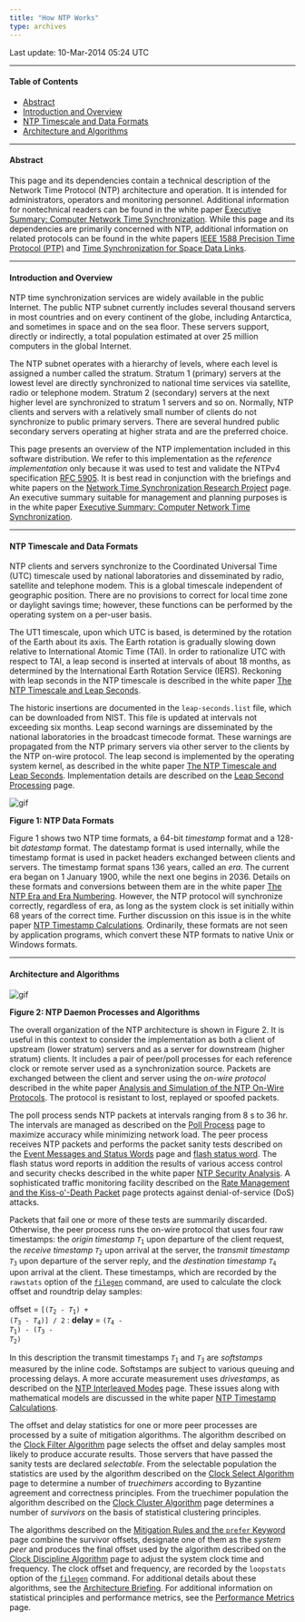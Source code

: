 ```yaml
---
title: "How NTP Works"
type: archives
---
```


Last update: 10-Mar-2014 05:24 UTC

* * *

#### Table of Contents

*   [Abstract](/archives/4.2.8-series/warp/#abstract)
*   [Introduction and Overview](/archives/4.2.8-series/warp/#introduction-and-overview)
*   [NTP Timescale and Data Formats](/archives/4.2.8-series/warp/#ntp-timescale-and-data-formats)
*   [Architecture and Algorithms](/archives/4.2.8-series/warp/#architecture-and-algorithms)

* * *

#### Abstract

This page and its dependencies contain a technical description of the Network Time Protocol (NTP) architecture and operation. It is intended for administrators, operators and monitoring personnel. Additional information for nontechnical readers can be found in the white paper [Executive Summary: Computer Network Time Synchronization](/reflib/exec). While this page and its dependencies are primarily concerned with NTP, additional information on related protocols can be found in the white papers [IEEE 1588 Precision Time Protocol (PTP)](/reflib/ptp) and [Time Synchronization for Space Data Links](/reflib/proximity).

* * *

#### Introduction and Overview

NTP time synchronization services are widely available in the public Internet. The public NTP subnet currently includes several thousand servers in most countries and on every continent of the globe, including Antarctica, and sometimes in space and on the sea floor. These servers support, directly or indirectly, a total population estimated at over 25 million computers in the global Internet.

The NTP subnet operates with a hierarchy of levels, where each level is assigned a number called the stratum. Stratum 1 (primary) servers at the lowest level are directly synchronized to national time services via satellite, radio or telephone modem. Stratum 2 (secondary) servers at the next higher level are synchronized to stratum 1 servers and so on. Normally, NTP clients and servers with a relatively small number of clients do not synchronize to public primary servers. There are several hundred public secondary servers operating at higher strata and are the preferred choice.

This page presents an overview of the NTP implementation included in this software distribution. We refer to this implementation as the _reference implementation_ only because it was used to test and validate the NTPv4 specification [RFC 5905](/reflib/rfc/rfc5905.txt). It is best read in conjunction with the briefings and white papers on the [Network Time Synchronization Research Project](/reflib/ntp) page. An executive summary suitable for management and planning purposes is in the white paper [Executive Summary: Computer Network Time Synchronization](/reflib/exec).

* * *

#### NTP Timescale and Data Formats

NTP clients and servers synchronize to the Coordinated Universal Time (UTC) timescale used by national laboratories and disseminated by radio, satellite and telephone modem. This is a global timescale independent of geographic position. There are no provisions to correct for local time zone or daylight savings time; however, these functions can be performed by the operating system on a per-user basis.

The UT1 timescale, upon which UTC is based, is determined by the rotation of the Earth about its axis. The Earth rotation is gradually slowing down relative to International Atomic Time (TAI). In order to rationalize UTC with respect to TAI, a leap second is inserted at intervals of about 18 months, as determined by the International Earth Rotation Service (IERS). Reckoning with leap seconds in the NTP timescale is described in the white paper [The NTP Timescale and Leap Seconds](/reflib/leap).

The historic insertions are documented in the <code>leap-seconds.list</code> file, which can be downloaded from NIST. This file is updated at intervals not exceeding six months. Leap second warnings are disseminated by the national laboratories in the broadcast timecode format. These warnings are propagated from the NTP primary servers via other server to the clients by the NTP on-wire protocol. The leap second is implemented by the operating system kernel, as described in the white paper [The NTP Timescale and Leap Seconds](/reflib/leap). Implementation details are described on the [Leap Second Processing](/archives/4.2.8-series/leap) page.

![gif](/archives/pic/time1.gif)

**Figure 1: NTP Data Formats**

Figure 1 shows two NTP time formats, a 64-bit _timestamp_ format and a 128-bit _datestamp_ format. The datestamp format is used internally, while the timestamp format is used in packet headers exchanged between clients and servers. The timestamp format spans 136 years, called an _era_. The current era began on 1 January 1900, while the next one begins in 2036. Details on these formats and conversions between them are in the white paper [The NTP Era and Era Numbering](/reflib/y2k). However, the NTP protocol will synchronize correctly, regardless of era, as long as the system clock is set initially within 68 years of the correct time. Further discussion on this issue is in the white paper [NTP Timestamp Calculations](/reflib/time). Ordinarily, these formats are not seen by application programs, which convert these NTP formats to native Unix or Windows formats.

* * *

#### Architecture and Algorithms

![gif](/archives/pic/fig_3_1.gif)

**Figure 2: NTP Daemon Processes and Algorithms**

The overall organization of the NTP architecture is shown in Figure 2. It is useful in this context to consider the implementation as both a client of upstream (lower stratum) servers and as a server for downstream (higher stratum) clients. It includes a pair of peer/poll processes for each reference clock or remote server used as a synchronization source. Packets are exchanged between the client and server using the _on-wire protocol_ described in the white paper [Analysis and Simulation of the NTP On-Wire Protocols](/reflib/onwire). The protocol is resistant to lost, replayed or spoofed packets.

The poll process sends NTP packets at intervals ranging from 8 s to 36 hr. The intervals are managed as described on the [Poll Process](/archives/4.2.8-series/poll) page to maximize accuracy while minimizing network load. The peer process receives NTP packets and performs the packet sanity tests described on the [Event Messages and Status Words](/archives/4.2.8-series/decode) page and [flash status word](/archives/4.2.8-series/decode/#flash-status-word). The flash status word reports in addition the results of various access control and security checks described in the white paper [NTP Security Analysis](/reflib/security). A sophisticated traffic monitoring facility described on the [Rate Management and the Kiss-o'-Death Packet](/archives/4.2.8-series/rate) page protects against denial-of-service (DoS) attacks.

Packets that fail one or more of these tests are summarily discarded. Otherwise, the peer process runs the on-wire protocol that uses four raw timestamps: the _origin timestamp_ <code>_T_<sub>1</sub></code> upon departure of the client request, the _receive timestamp_ <code>_T_<sub>2</sub></code> upon arrival at the server, the _transmit timestamp_ <code>_T_<sub>3</sub></code> upon departure of the server reply, and the _destination timestamp_ <code>_T_<sub>4</sub></code> upon arrival at the client. These timestamps, which are recorded by the <code>rawstats</code> option of the [<code>filegen</code>](/archives/4.2.8-series/monopt/#monitoring-commands-and-options) command, are used to calculate the clock offset and roundtrip delay samples:

offset = <code>[(_T_<sub>2</sub> - _T_<sub>1</sub>) + (_T_<sub>3</sub> - _T_<sub>4</sub>)] / 2</code>
: **delay** = <code>(_T_<sub>4</sub> - _T_<sub>1</sub>) - (_T_<sub>3</sub> - _T_<sub>2</sub>)</code>

In this description the transmit timestamps <code>_T_<sub>1</sub></code> and <code>_T_<sub>3</sub></code> are _softstamps_ measured by the inline code. Softstamps are subject to various queuing and processing delays. A more accurate measurement uses _drivestamps_, as described on the [NTP Interleaved Modes](/archives/4.2.8-series/xleave) page. These issues along with mathematical models are discussed in the white paper [NTP Timestamp Calculations](/reflib/time).

The offset and delay statistics for one or more peer processes are processed by a suite of mitigation algorithms. The algorithm described on the [Clock Filter Algorithm](/archives/4.2.8-series/filter) page selects the offset and delay samples most likely to produce accurate results. Those servers that have passed the sanity tests are declared _selectable_. From the selectable population the statistics are used by the algorithm described on the [Clock Select Algorithm](/archives/4.2.8-series/select) page to determine a number of _truechimers_ according to Byzantine agreement and correctness principles. From the truechimer population the algorithm described on the [Clock Cluster Algorithm](/archives/4.2.8-series/cluster) page determines a number of _survivors_ on the basis of statistical clustering principles.

The algorithms described on the [Mitigation Rules and the <code>prefer</code> Keyword](/archives/4.2.8-series/prefer) page combine the survivor offsets, designate one of them as the _system peer_ and produces the final offset used by the algorithm described on the [Clock Discipline Algorithm](/archives/4.2.8-series/discipline) page to adjust the system clock time and frequency. The clock offset and frequency, are recorded by the <code>loopstats</code> option of the [<code>filegen</code>](/archives/4.2.8-series/monopt/#monitoring-commands-and-options) command. For additional details about these algorithms, see the [Architecture Briefing](/reflib/brief/arch/arch.pdf). For additional information on statistical principles and performance metrics, see the [Performance Metrics](/archives/4.2.8-series/stats) page.
